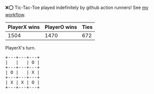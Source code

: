 :x::o: Tic-Tac-Toe played indefinitely by github action runners! See [my workflow](.github/workflows/play.yaml).

|PlayerX wins|PlayerO wins|Ties|
|-|-|-|
|1504|1470|672|

PlayerX's turn.

<pre>
+---+---+---+
|   |   | O |
+---+---+---+
| O |   | X |
+---+---+---+
| X | X | O |
+---+---+---+
</pre>